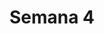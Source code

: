 ---
title: Semana 4
menu:
  sidebar:
    name: Semana 04
    identifier: gen_ia_semana_4
    parent: gen_ia
draft: false
---